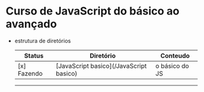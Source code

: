 # Curso de JavaScript do **básico** ao **avançado**

- estrutura de diretórios

  | Status      | Diretório                               | Conteudo       |
  | ----------- | --------------------------------------- | -------------- |
  | [x] Fazendo | [JavaScript basico](/JavaScript basico) | o básico do JS |

  ***
